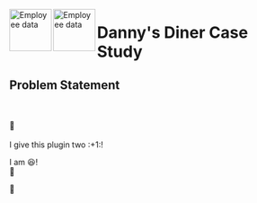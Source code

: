 <img src="images/Case Study - Danny's Diner/tacos.jpeg" alt="Employee data" width="75" height="75" align="left">  <img src="images/Case Study - Danny's Diner/hamburger.png" alt="Employee data" width="75" height="75" align="left"> <h1 align="left">Danny's Diner Case Study</h1>

## Problem Statement
<br>
<br>
🚀
<br>
<br>
I give this plugin two :+1:!<br>

I am :laughing:!<br>
:hamburger:

🍔

         
